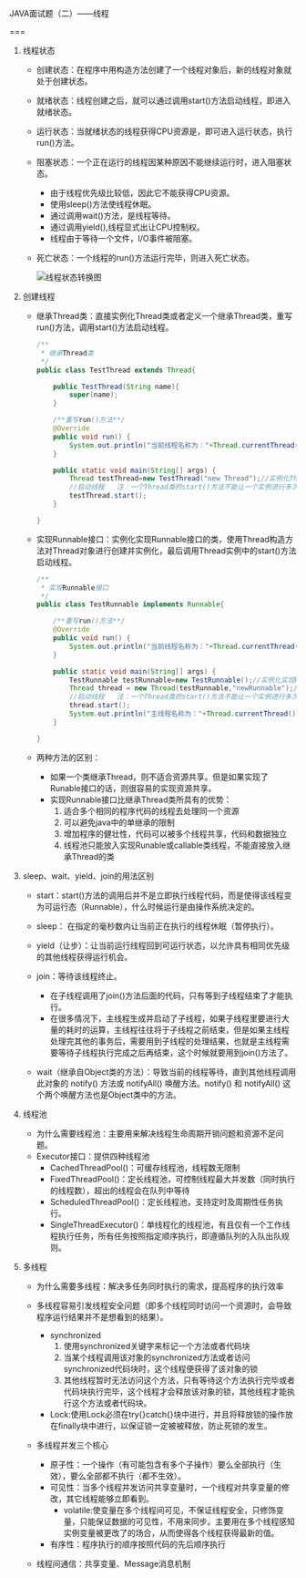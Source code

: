 JAVA面试题（二）——线程

===

1. 线程状态

   - 创建状态：在程序中用构造方法创建了一个线程对象后，新的线程对象就处于创建状态。

   - 就绪状态：线程创建之后，就可以通过调用start()方法启动线程，即进入就绪状态。

   - 运行状态：当就绪状态的线程获得CPU资源是，即可进入运行状态，执行run()方法。

   - 阻塞状态：一个正在运行的线程因某种原因不能继续运行时，进入阻塞状态。

     - 由于线程优先级比较低，因此它不能获得CPU资源。
     - 使用sleep()方法使线程休眠。
     - 通过调用wait()方法，是线程等待。
     - 通过调用yield(),线程显式出让CPU控制权。
     - 线程由于等待一个文件，I/O事件被阻塞。

   - 死亡状态：一个线程的run()方法运行完毕，则进入死亡状态。

     ![线程状态转换图](https://images2015.cnblogs.com/blog/1135816/201705/1135816-20170511195200801-2134368699.png)

   

2. 创建线程

   - 继承Thread类：直接实例化Thread类或者定义一个继承Thread类，重写run()方法，调用start()方法启动线程。

     ```java
     /**
      * 继承Thread类
      */
     public class TestThread extends Thread{
     
         public TestThread(String name){
             super(name);
         }
     
         /**重写run()方法**/
         @Override
         public void run() {
             System.out.println("当前线程名称为："+Thread.currentThread().getName());
         }
     
         public static void main(String[] args) {
             Thread testThread=new TestThread("new Thread");//实例化Thread类
             //启动线程   注：一个Thread类的start()方法不能让一个实例进行多次调用，否则会出现：IllegalThreadStateException异常
             testThread.start(); 
         }
     
     }
     ```

     

   - 实现Runnable接口：实例化实现Runnable接口的类，使用Thread构造方法对Thread对象进行创建并实例化，最后调用Thread实例中的start()方法启动线程。

     ```java
     /**
      * 实现Runnable接口
      */
     public class TestRunnable implements Runnable{
     
         /**重写run()方法**/
         @Override
         public void run() {
             System.out.println("当前线程名称为："+Thread.currentThread().getName());
         }
     
         public static void main(String[] args) {
             TestRunnable testRunnable=new TestRunnable();//实例化实现Runnable接口的TestRunnable类
             Thread thread = new Thread(testRunnable,"newRunnable");//使用构造方法对Thread进行创建并实例化 
             //启动线程   注：一个Thread类的start()方法不能让一个实例进行多次调用，否则会出现：IllegalThreadStateException异常
             thread.start();
             System.out.println("主线程名称为："+Thread.currentThread().getName());
         }
     
     }
     ```

     

   - 两种方法的区别：

     - 如果一个类继承Thread，则不适合资源共享。但是如果实现了Runable接口的话，则很容易的实现资源共享。
     - 实现Runnable接口比继承Thread类所具有的优势：
       1. 适合多个相同的程序代码的线程去处理同一个资源
       2. 可以避免java中的单继承的限制
       3. 增加程序的健壮性，代码可以被多个线程共享，代码和数据独立
       4. 线程池只能放入实现Runable或callable类线程，不能直接放入继承Thread的类

3. sleep、wait、yield、join的用法区别

   - start：start()方法的调用后并不是立即执行线程代码，而是使得该线程变为可运行态（Runnable），什么时候运行是由操作系统决定的。

   - sleep： 在指定的毫秒数内让当前正在执行的线程休眠（暂停执行）。
   - yield（让步）：让当前运行线程回到可运行状态，以允许具有相同优先级的其他线程获得运行机会。
   - join：等待该线程终止。
     - 在子线程调用了join()方法后面的代码，只有等到子线程结束了才能执行。
     - 在很多情况下，主线程生成并启动了子线程，如果子线程里要进行大量的耗时的运算，主线程往往将于子线程之前结束，但是如果主线程处理完其他的事务后，需要用到子线程的处理结果，也就是主线程需要等待子线程执行完成之后再结束，这个时候就要用到join()方法了。
   - wait（继承自Object类的方法）：导致当前的线程等待，直到其他线程调用此对象的 notify() 方法或 notifyAll() 唤醒方法。notify() 和 notifyAll() 这个两个唤醒方法也是Object类中的方法。

4. 线程池

   - 为什么需要线程池：主要用来解决线程生命周期开销问题和资源不足问题。
   - Executor接口：提供四种线程池
     - CachedThreadPool()：可缓存线程池，线程数无限制
     - FixedThreadPool()：定长线程池，可控制线程最大并发数（同时执行的线程数），超出的线程会在队列中等待
     - ScheduledThreadPool()：定长线程池，支持定时及周期性任务执行。
     - SingleThreadExecutor()：单线程化的线程池，有且仅有一个工作线程执行任务，所有任务按照指定顺序执行，即遵循队列的入队出队规则。

5. 多线程

   - 为什么需要多线程：解决多任务同时执行的需求，提高程序的执行效率

   - 多线程容易引发线程安全问题（即多个线程同时访问一个资源时，会导致程序运行结果并不是想看到的结果）。

     - synchronized
       1. 使用synchronized关键字来标记一个方法或者代码块
       2. 当某个线程调用该对象的synchronized方法或者访问synchronized代码块时，这个线程便获得了该对象的锁
       3. 其他线程暂时无法访问这个方法，只有等待这个方法执行完毕或者代码块执行完毕，这个线程才会释放该对象的锁，其他线程才能执行这个方法或者代码块。
     - Lock:使用Lock必须在try{}catch{}块中进行，并且将释放锁的操作放在finally块中进行，以保证锁一定被被释放，防止死锁的发生。

   - 多线程并发三个核心

     - 原子性：一个操作（有可能包含有多个子操作）要么全部执行（生效），要么全部都不执行（都不生效）。
     - 可见性：当多个线程并发访问共享变量时，一个线程对共享变量的修改，其它线程能够立即看到。
       - volatile:使变量在多个线程间可见，不保证线程安全，只修饰变量，只能保证数据的可见性，不用来同步。主要用在多个线程感知实例变量被更改了的场合，从而使得各个线程获得最新的值。
     - 有序性：程序执行的顺序按照代码的先后顺序执行

   - 线程间通信：共享变量、Message消息机制

     